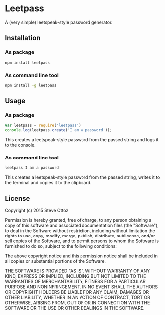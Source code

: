 # Leetpass

A (very simple) leetspeak-style password generator.


## Installation

### As package
```bash
npm install leetpass
```

### As command line tool
```bash
npm install -g leetpass
```

## Usage

### As package
```javascript
var leetpass = require('leetpass');
console.log(leetpass.create('I am a password'));
```
This creates a leetspeak-style password from the passed string and logs it to the console.

### As command line tool
```bash
leetpass I am a password
```
This creates a leetspeak-style password from the passed string, writes it to the terminal and copies it to the clipboard.

## License
Copyright (c) 2015 Steve Ottoz

Permission is hereby granted, free of charge, to any person obtaining a copy
of this software and associated documentation files (the "Software"), to deal
in the Software without restriction, including without limitation the rights
to use, copy, modify, merge, publish, distribute, sublicense, and/or sell
copies of the Software, and to permit persons to whom the Software is
furnished to do so, subject to the following conditions:

The above copyright notice and this permission notice shall be included in
all copies or substantial portions of the Software.

THE SOFTWARE IS PROVIDED "AS IS", WITHOUT WARRANTY OF ANY KIND, EXPRESS OR
IMPLIED, INCLUDING BUT NOT LIMITED TO THE WARRANTIES OF MERCHANTABILITY,
FITNESS FOR A PARTICULAR PURPOSE AND NONINFRINGEMENT. IN NO EVENT SHALL THE
AUTHORS OR COPYRIGHT HOLDERS BE LIABLE FOR ANY CLAIM, DAMAGES OR OTHER
LIABILITY, WHETHER IN AN ACTION OF CONTRACT, TORT OR OTHERWISE, ARISING FROM,
OUT OF OR IN CONNECTION WITH THE SOFTWARE OR THE USE OR OTHER DEALINGS IN
THE SOFTWARE.
